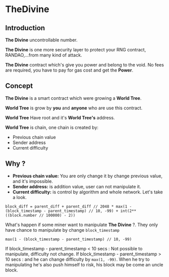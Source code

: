 # TheDivine

## Introduction

**The Divine** uncontrollable number.

**The Divine** is one more security layer to protect your RNG contract, RANDAO,...from many kind of attack.

**The Divine** contract which's give you power and belong to the void. No fees are required, you have to pay for gas cost and get the **Power**.

## Concept

**The Divine** is a smart contract which were growing a **World Tree**.

**World Tree** is grow by **you** and **anyone** who are use this contract.

**World Tree** Have root and it's **World Tree's** address.

**World Tree** is chain, one chain is created by:

* Previous chain value
* Sender address
* Current difficulty

## Why ?

* **Previous chain value:** You are only change it by change previous value, and it's impossible.
* **Sender address:** is addition value, user can not manipulate it.
* **Current difficulty:** is control by algorithm and whole network. Let's take a look.
```
block_diff = parent_diff + parent_diff // 2048 * max(1 - (block_timestamp - parent_timestamp) // 10, -99) + int(2**((block.number // 100000) - 2))
```
What's happen if some miner want to manipulate **The Divine** ?.
They only have chance to manipulate by change ``block_timestamp``
```
max(1 - (block_timestamp - parent_timestamp) // 10, -99)
```
If block_timestamp - parent_timestamp < 10 secs : Not possible to manipulate, difficulty not change.
If block_timestamp - parent_timestamp > 10 secs : and he can change difficulty by ``max(1, -99)``.
When he try to manipulating he's also push himself to risk, his block may be come an uncle block. 

